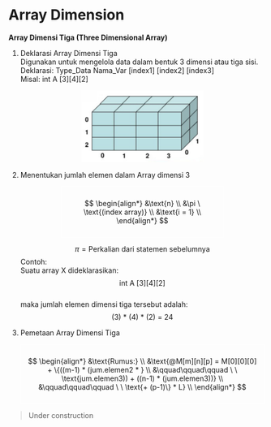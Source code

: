 # Array Dimension

**Array Dimensi Tiga (Three Dimensional Array)**

1. Deklarasi Array Dimensi Tiga  
   Digunakan untuk mengelola data dalam bentuk 3 dimensi atau tiga sisi.  
   Deklarasi: Type_Data Nama_Var [index1] [index2] [index3]  
   Misal: int A [3][4][2]

   <div style="margin: 0 auto; text-align:center;">
    <img src="https://github.com/AdonNeet/DataStructure_Learn/blob/main/04-array_dimension/assets/arr342.jpg" alt="Ilustrasi array A [4][3][2]" width="50%" height="auto">
   </div>

2. Menentukan jumlah elemen dalam Array dimensi 3
   <div style="border: 1px solid white; padding: 10px; width: fit-content; max-width: 300px; height:auto; margin: 0 auto;">

   $$
      \begin{align*}
      &\text{n} \\
      &\pi \ \text{(index array)} \\
      &\text{i = 1} \\
      \end{align*}
   $$

   </div>

   $$\pi = \text{Perkalian dari statemen sebelumnya}$$
   Contoh:  
   Suatu array X dideklarasikan:
   $$\text{int A [3][4][2]}$$  
   maka jumlah elemen dimensi tiga tersebut adalah:
   $$\text{(3) * (4) * (2) = 24}$$

3. Pemetaan Array Dimensi Tiga
   <div style="border: 1px solid white; padding: 10px; width: fit-content; max-width: 500px; height:auto; margin: 0 auto;">

   $$
      \begin{align*}
      &\text{Rumus:} \\
      &\text{@M[m][n][p] = M[0][0][0] + \{((m-1) * (jum.elemen2 * } \\
      &\qquad\qquad\qquad \ \ \text{jum.elemen3)) + ((n-1) * (jum.elemen3))} \\
      &\qquad\qquad\qquad \ \ \text{+ (p-1)\} * L} \\
      \end{align*}
   $$

   </div>

> Under construction

